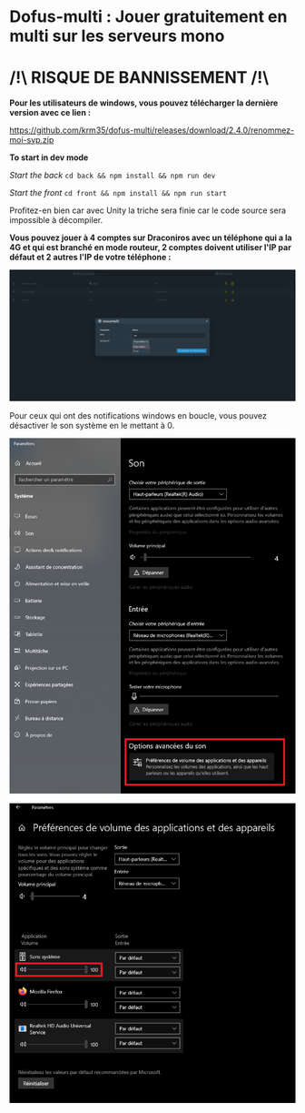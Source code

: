 # **Dofus-multi : Jouer gratuitement en multi sur les serveurs mono**

# **/!\\ RISQUE DE BANNISSEMENT /!\\**

**Pour les utilisateurs de windows, vous pouvez télécharger la dernière version avec ce lien :**

https://github.com/krm35/dofus-multi/releases/download/2.4.0/renommez-moi-svp.zip

**To start in dev mode**

_Start the back_ `cd back && npm install && npm run dev`

_Start the front_ `cd front && npm install && npm run start`

Profitez-en bien car avec Unity la triche sera finie car le code source sera impossible à décompiler.

**Vous pouvez jouer à 4 comptes sur Draconiros avec un téléphone qui a la 4G et qui est branché en mode routeur, 2 comptes doivent utiliser l'IP par défaut et 2 autres l'IP de votre téléphone :**

![Alt Text](front/public/img/modifierip.png)

Pour ceux qui ont des notifications windows en boucle, vous pouvez désactiver le son système en le mettant à 0.

![Alt Text](front/public/img/notif1.png)

![Alt Text](front/public/img/notif2.png)
